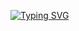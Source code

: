 [![Typing SVG](https://readme-typing-svg.demolab.com?font=Nabla&size=80&pause=5000&multiline=true&width=750&height=100&lines=Hello%2C+I'm+Arman+%F0%9F%8C%9A)](https://git.io/typing-svg)
